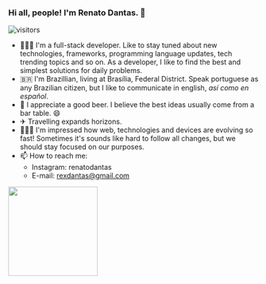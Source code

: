 ### Hi all, people! I'm Renato Dantas. 👋

![visitors](https://visitor-badge.glitch.me/badge?page_id=page.id)

- 👨🏻‍💻 I'm a full-stack developer. Like to stay tuned about new technologies, frameworks, programming language updates, tech trending topics and so on. As a developer, I like to find the best and simplest solutions for daily problems.
- 🇧🇷 I'm Brazillian, living at Brasília, Federal District. Speak portuguese as any Brazilian citizen, but I like to communicate in english, _así como en español_.
- 🍺 I appreciate a good beer. I believe the best ideas usually come from a bar table. 😄
- ✈ Travelling expands horizons.
- 🙆🏽‍♂️ I'm impressed how web, technologies and devices are evolving so fast! Sometimes it's sounds like hard to follow all changes, but we should stay focused on our purposes.
- 📫 How to reach me:
  - Instagram: renatodantas
  - E-mail: rexdantas@gmail.com

<img height="180em" src="https://github-readme-stats.vercel.app/api?username=renatodantas&show_icons=true&hide_border=true&&count_private=true&include_all_commits=true" />

<!--
- 🔭 I’m currently working on ...
- 🌱 I’m currently learning ...
- 👯 I’m looking to collaborate on ...
- 🤔 I’m looking for help with ...
- 💬 Ask me about ...
- 📫 How to reach me: ...
- 😄 Pronouns: ...
- ⚡ Fun fact: ...
-->
